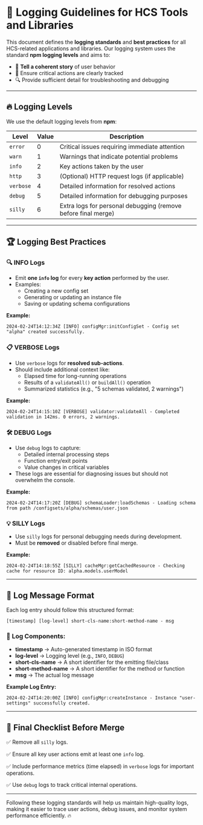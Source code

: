 # 📜 Logging Guidelines for HCS Tools and Libraries

This document defines the **logging standards** and **best practices** for all HCS-related applications and libraries. Our logging system uses the standard **npm logging levels** and aims to:

- 📖 **Tell a coherent story** of user behavior
- 🎯 Ensure critical actions are clearly tracked
- 🔍 Provide sufficient detail for troubleshooting and debugging

---

## 🔥 **Logging Levels**

We use the default logging levels from **npm**:

| Level    | Value | Description                                |
|----------|-------|--------------------------------------------|
| `error`  | 0     | Critical issues requiring immediate attention |
| `warn`   | 1     | Warnings that indicate potential problems   |
| `info`   | 2     | Key actions taken by the user               |
| `http`   | 3     | (Optional) HTTP request logs (if applicable) |
| `verbose`| 4     | Detailed information for resolved actions   |
| `debug`  | 5     | Detailed information for debugging purposes |
| `silly`  | 6     | Extra logs for personal debugging (remove before final merge) |

---

## 🏆 **Logging Best Practices**

### 🔍 **INFO Logs**
- Emit **one `info` log** for every **key action** performed by the user.
- Examples:
  - Creating a new config set
  - Generating or updating an instance file
  - Saving or updating schema configurations

**Example:**
```
2024-02-24T14:12:34Z [INFO] configMgr:initConfigSet - Config set "alpha" created successfully.
```

### 📋 **VERBOSE Logs**
- Use `verbose` logs for **resolved sub-actions**.
- Should include additional context like:
  - Elapsed time for long-running operations
  - Results of a `validateAll()` or `buildAll()` operation
  - Summarized statistics (e.g., "5 schemas validated, 2 warnings")

**Example:**
```
2024-02-24T14:15:10Z [VERBOSE] validator:validateAll - Completed validation in 142ms. 0 errors, 2 warnings.
```

### 🛠 **DEBUG Logs**
- Use `debug` logs to capture:
  - Detailed internal processing steps
  - Function entry/exit points
  - Value changes in critical variables
- These logs are essential for diagnosing issues but should not overwhelm the console.

**Example:**
```
2024-02-24T14:17:20Z [DEBUG] schemaLoader:loadSchemas - Loading schema from path /configsets/alpha/schemas/user.json
```

### 💡 **SILLY Logs**
- Use `silly` logs for personal debugging needs during development.
- Must be **removed** or disabled before final merge.

**Example:**
```
2024-02-24T14:18:55Z [SILLY] cacheMgr:getCachedResource - Checking cache for resource ID: alpha.models.userModel
```

---

## 📐 **Log Message Format**

Each log entry should follow this structured format:

```
[timestamp] [log-level] short-cls-name:short-method-name - msg
```

### 🔑 **Log Components:**
- **timestamp** → Auto-generated timestamp in ISO format
- **log-level** → Logging level (e.g., `INFO`, `DEBUG`)
- **short-cls-name** → A short identifier for the emitting file/class
- **short-method-name** → A short identifier for the method or function
- **msg** → The actual log message

**Example Log Entry:**
```
2024-02-24T14:20:00Z [INFO] configMgr:createInstance - Instance "user-settings" successfully created.
```

---

## 🚀 **Final Checklist Before Merge**

✅ Remove all `silly` logs.

✅ Ensure all key user actions emit at least one `info` log.

✅ Include performance metrics (time elapsed) in `verbose` logs for important operations.

✅ Use `debug` logs to track critical internal operations.

---

Following these logging standards will help us maintain high-quality logs, making it easier to trace user actions, debug issues, and monitor system performance efficiently. 🔥